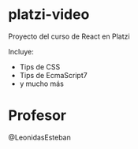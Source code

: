 # platzi-video
Proyecto del curso de React en Platzi

Incluye:
- Tips de CSS
- Tips de EcmaScript7
- y mucho más

# Profesor
@LeonidasEsteban
